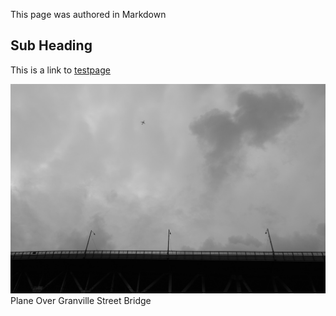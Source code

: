 This page was authored in Markdown

## Sub Heading

This is a link to [testpage](testpage.md)

![](plane_bridge.jpg)
Plane Over Granville Street Bridge
